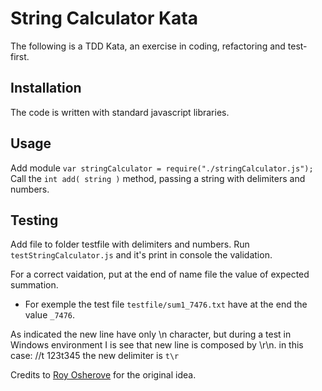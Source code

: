 # String Calculator Kata
The following is a TDD Kata, an exercise in coding, refactoring and test-first.

## Installation
The code is written with standard javascript libraries.

## Usage
Add module ``var stringCalculator = require("./stringCalculator.js");``
Call the ``int add( string )`` method, passing a string with delimiters and numbers.

## Testing
Add file to folder testfile with delimiters and numbers.
Run ``testStringCalculator.js`` and it's print in console the validation.  

For a correct vaidation, put at the end of name file the value of expected summation.
* For exemple the test file ``testfile/sum1_7476.txt`` have at the end the value ``_7476``.

As indicated the new line have only \n character, but during a test in Windows environment I is see that new line is composed by \r\n.
in this case:
    //t
    123t345
the new delimiter is ``t\r``


Credits to [Roy Osherove](http://osherove.com/tdd-kata-1) for the original idea.